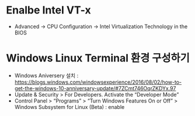 
# Enalbe Intel VT-x 
- Advanced -> CPU Configuration -> Intel Virtualization Technology in the BIOS

# Windows Linux Terminal 환경 구성하기
- Windows Aniversery 설치 : https://blogs.windows.com/windowsexperience/2016/08/02/how-to-get-the-windows-10-anniversary-update/#7ZCmt746OqrZKDYx.97
- Update & Security > For Developers. Activate the “Developer Mode” 
- Control Panel > “Programs” >  “Turn Windows Features On or Off” > Windows Subsystem for Linux (Beta) : enable
